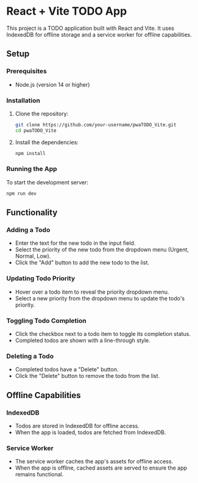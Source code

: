 # React + Vite TODO App

This project is a TODO application built with React and Vite. It uses IndexedDB for offline storage and a service worker for offline capabilities.

## Setup

### Prerequisites

- Node.js (version 14 or higher)

### Installation

1. Clone the repository:

   ```sh
   git clone https://github.com/your-username/pwaTODO_Vite.git
   cd pwaTODO_Vite 
   ```
2. Install the dependencies:
   ```sh 
   npm install 
   ```

### Running the App

To start the development server:
```sh
npm run dev
```

## Functionality

### Adding a Todo
- Enter the text for the new todo in the input field.
- Select the priority of the new todo from the dropdown menu (Urgent, Normal, Low).
- Click the "Add" button to add the new todo to the list.

### Updating Todo Priority
- Hover over a todo item to reveal the priority dropdown menu.
- Select a new priority from the dropdown menu to update the todo's priority.

### Toggling Todo Completion
- Click the checkbox next to a todo item to toggle its completion status.
- Completed todos are shown with a line-through style.

### Deleting a Todo
- Completed todos have a "Delete" button.
- Click the "Delete" button to remove the todo from the list.

## Offline Capabilities

### IndexedDB
- Todos are stored in IndexedDB for offline access.
- When the app is loaded, todos are fetched from IndexedDB.

### Service Worker
- The service worker caches the app's assets for offline access.
- When the app is offline, cached assets are served to ensure the app remains functional.

